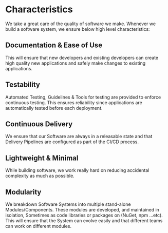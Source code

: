 # Characteristics
We take a great care of the quality of software we make. 
Whenever we build a software system, we ensure below high level characteristics:

## Documentation & Ease of Use
This will ensure that new developers and existing developers can create high quality new applications and 
safely make changes to existing applications.

## Testability
Automated Testing, Guidelines & Tools for testing are provided to enforce continuous testing. 
This ensures reliability since applications are automatically tested before each deployment.

## Continuous Delivery
We ensure that our Software are always in a releasable state and that Delivery Pipelines are configured as part of the CI/CD process.

## Lightweight & Minimal
While building software, we work really hard on reducing accidental complexity as much as possible.

## Modularity
We breakdown Software Systems into multiple stand-alone Modules/Components. These modules are developed, 
and maintained in isolation, Sometimes as code libraries or packages on (NuGet, npm ...etc). 
This will ensure that the System can evolve easily and that different teams can work on different modules.